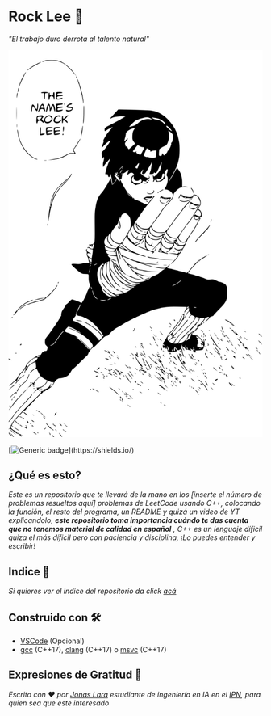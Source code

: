 # Rock Lee 🥊

_"El trabajo duro derrota al talento natural"_

![Rock Lee](/Sources/Rock-Lee.svg)

[![Generic badge](https://img.shields.io/badge/Made%20with-C++-rgb(1,143,204).svg)](https://shields.io/)

## ¿Qué es esto?

_Este es un repositorio que te llevará de la mano en los [inserte el número de problemas resueltos aquí] problemas de LeetCode usando C++, colocando la función, el resto del programa, un README y quizá un video de YT explicandolo, **este repositorio toma importancia cuándo te das cuenta que no tenemos material de calidad en español** , C++ es un lenguaje díficil quiza el más díficil pero con paciencia y disciplina, ¡Lo puedes entender y escribir!_

## Indice 📖

_Si quieres ver el indice del repositorio da click [acá](https://github.com/Jonas-Lara/Rock-Lee/tree/master/Sources/INDICE.md)_

## Construido con 🛠️

- [VSCode](https://code.visualstudio.com/) (Opcional)
- [gcc](https://gcc.gnu.org/) (C++17), [clang](https://clang.llvm.org/) (C++17) o [msvc](https://visualstudio.microsoft.com/es/vs/features/cplusplus/) (C++17)

## Expresiones de Gratitud 🎁

_Escrito con ❤️ por [Jonas Lara](https://twitter.com/Jonas_1ara) estudiante de ingeniería en IA en el  [IPN](https://www.ipn.mx/), para quien sea que este interesado_
